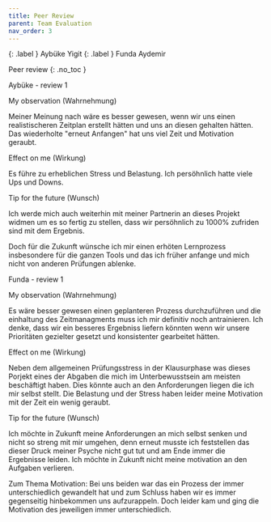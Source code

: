 ```yaml
---
title: Peer Review
parent: Team Evaluation
nav_order: 3
---
```


{: .label }
Aybüke Yigit 
{: .label }
Funda Aydemir 

Peer review
{: .no_toc }
</details>

Aybüke - review 1

My observation (Wahrnehmung)

Meiner Meinung nach wäre es besser gewesen, wenn wir uns einen realistischeren Zeitplan erstellt hätten und uns an diesen gehalten hätten. 
Das wiederholte "erneut Anfangen" hat uns viel Zeit und Motivation geraubt. 

Effect on me (Wirkung)

Es führe zu erheblichen Stress und Belastung. 
Ich persöhnlich hatte viele Ups und Downs.

Tip for the future (Wunsch)

Ich werde mich auch weiterhin mit meiner Partnerin an dieses Projekt widmen um es so fertig zu stellen, dass wir persöhnlich zu 1000% zufriden sind mit dem Ergebnis.

Doch für die Zukunft wünsche ich mir einen erhöten Lernprozess insbesondere für die ganzen Tools und das ich früher anfange und mich nicht von anderen Prüfungen ablenke. 


Funda - review 1

My observation (Wahrnehmung)

Es wäre besser gewesen einen geplanteren Prozess durchzuführen und die einhaltung des Zeitmanagments muss ich mir definitiv noch antrainieren. 
Ich denke, dass wir ein besseres Ergebniss liefern könnten wenn wir unsere Prioritäten gezielter gesetzt und konsistenter gearbeitet hätten.


Effect on me (Wirkung)

Neben dem allgemeinen Prüfungsstress in der Klausurphase was dieses Porjekt eines der Abgaben die mich im Unterbewusstsein am meisten beschäftigt haben. 
Dies könnte auch an den Anforderungen liegen die ich mir selbst stellt. 
Die Belastung und der Stress haben leider meine Motivation mit der Zeit ein wenig geraubt.  

Tip for the future (Wunsch)

Ich möchte in Zukunft meine Anforderungen an mich selbst senken und nicht so streng mit mir umgehen, denn erneut musste ich feststellen das dieser Druck meiner Psyche nicht gut tut und am Ende immer die Ergebnisse leiden. 
Ich möchte in Zukunft nicht meine motivation an den Aufgaben verlieren. 



Zum Thema Motivation: 
Bei uns beiden war das ein Prozess der immer unterschiedlich gewandelt hat und zum Schluss haben wir es immer gegenseitig hinbekommen uns aufzurappeln. 
Doch leider kam und ging die Motivation des jeweiligen immer unterschiedlich. 